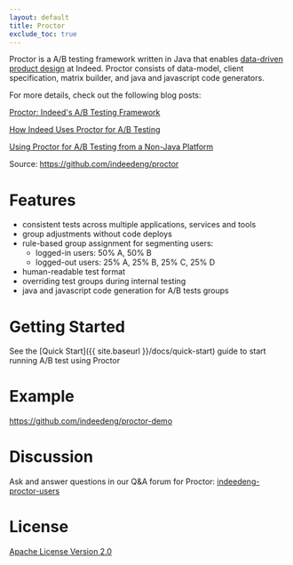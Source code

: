 ```yaml
---
layout: default
title: Proctor
exclude_toc: true
---
```


Proctor is a A/B testing framework written in Java that enables [data-driven product design](http://engineering.indeed.com/blog/2013/05/indeedeng-data-driven-product-design-slides-video/) at Indeed. Proctor consists of data-model, client specification, matrix builder, and java and javascript code generators.

For more details, check out the following blog posts:

[Proctor: Indeed's A/B Testing Framework](http://engineering.indeed.com/blog/2014/06/proctor-a-b-testing-framework/)

[How Indeed Uses Proctor for A/B Testing](http://engineering.indeed.com/blog/2014/11/how-indeed-uses-proctor-for-a-b-testing/)

[Using Proctor for A/B Testing from a Non-Java Platform](http://engineering.indeed.com/blog/2014/09/proctor-pipet-ab-testing-service/)

Source: https://github.com/indeedeng/proctor

# Features
- consistent tests across multiple applications, services and tools
- group adjustments without code deploys
- rule-based group assignment for segmenting users:
  - logged-in users: 50% A, 50% B 
  - logged-out users: 25% A, 25% B, 25% C, 25% D
- human-readable test format
- overriding test groups during internal testing
- java and javascript code generation for A/B tests groups

# Getting Started
See the [Quick Start]({{ site.baseurl }}/docs/quick-start) guide to start running A/B test using Proctor

# Example
https://github.com/indeedeng/proctor-demo

# Discussion
Ask and answer questions in our Q&A forum for Proctor: [indeedeng-proctor-users](https://groups.google.com/forum/#!categories/indeedeng-proctor-users) 

# License

[Apache License Version 2.0](https://github.com/indeedeng/proctor/blob/master/LICENSE)
